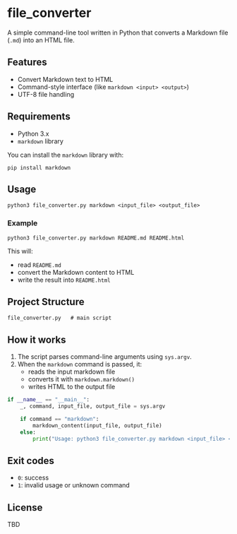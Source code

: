 # file_converter

A simple command-line tool written in Python that converts a Markdown file (`.md`) into an HTML file.

## Features

- Convert Markdown text to HTML
- Command-style interface (like `markdown <input> <output>`)
- UTF-8 file handling

## Requirements

- Python 3.x
- `markdown` library

You can install the `markdown` library with:

```
pip install markdown
```

## Usage

```
python3 file_converter.py markdown <input_file> <output_file>
```

### Example

```
python3 file_converter.py markdown README.md README.html
```

This will:
- read `README.md`
- convert the Markdown content to HTML
- write the result into `README.html`

## Project Structure

```
file_converter.py   # main script
```

## How it works

1. The script parses command-line arguments using `sys.argv`.
2. When the `markdown` command is passed, it:
   - reads the input markdown file
   - converts it with `markdown.markdown()`
   - writes HTML to the output file

```python
if __name__ == "__main__":
    _, command, input_file, output_file = sys.argv

    if command == "markdown":
        markdown_content(input_file, output_file)
    else:
        print("Usage: python3 file_converter.py markdown <input_file> <output_file>")
```

## Exit codes

- `0`: success  
- `1`: invalid usage or unknown command

## License

TBD
